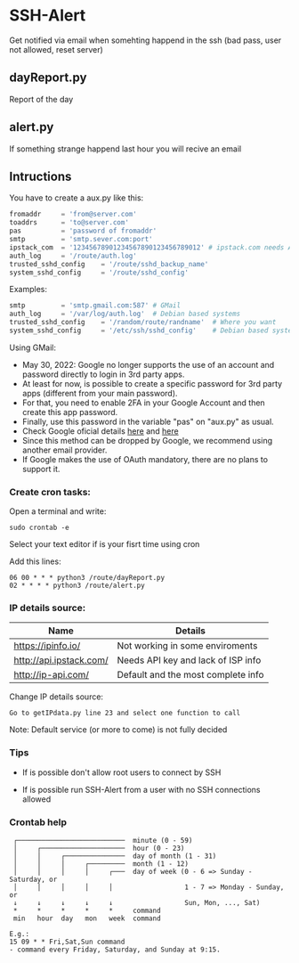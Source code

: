 # SSH-Alert
Get notified via email when somehting happend in the ssh (bad pass, user not allowed, reset server)

## dayReport.py
Report of the day

## alert.py
If something strange happend last hour you will recive an email

## Intructions

You have to create a aux.py like this:

```python
fromaddr     = 'from@server.com'
toaddrs      = 'to@server.com'
pas          = 'password of fromaddr'
smtp         = 'smtp.sever.com:port'
ipstack_com  = '12345678901234567890123456789012' # ipstack.com needs API key
auth_log     = '/route/auth.log'
trusted_sshd_config    = '/route/sshd_backup_name'
system_sshd_config     = '/route/sshd_config'

```

Examples:

```python
smtp         = 'smtp.gmail.com:587' # GMail
auth_log     = '/var/log/auth.log'  # Debian based systems
trusted_sshd_config    = '/random/route/randname'  # Where you want
system_sshd_config     = '/etc/ssh/sshd_config'    # Debian based systems
```

Using GMail:
- May 30, 2022: Google no longer supports the use of an account and password directly to login in 3rd party apps.
- At least for now, is possible to create a specific password for 3rd party apps (different from your main password).
- For that, you need to enable 2FA in your Google Account and then create this app password.
- Finally, use this password in the variable "pas" on "aux.py" as usual.
- Check Google oficial details [here](https://support.google.com/accounts/answer/6010255) and [here](https://support.google.com/accounts/answer/185833)
- Since this method can be dropped by Google, we recommend using another email provider.
- If Google makes the use of OAuth mandatory, there are no plans to support it.

### Create cron tasks:

Open a terminal and write:

```
sudo crontab -e
```

Select your text editor if is your fisrt time using cron

Add this lines:

```
06 00 * * * python3 /route/dayReport.py
02 * * * * python3 /route/alert.py
```

### IP details source:

| Name                 | Details |
|----------------------|-------------------------|
| https://ipinfo.io/       | Not working in some enviroments        | 
| http://api.ipstack.com/  | Needs API key and lack of ISP info     | 
| http://ip-api.com/       | Default and the most complete info     | 

Change IP details source:

```
Go to getIPdata.py line 23 and select one function to call 
```

Note: Default service (or more to come) is not fully decided      


### Tips

- If is possible don't allow root users to connect by SSH

- If is possible run SSH-Alert from a user with no SSH connections allowed

### Crontab help

```
 ┌───────────────────────────  minute (0 - 59)
 │     ┌─────────────────────  hour (0 - 23)
 │     │     ┌───────────────  day of month (1 - 31)
 │     │     │     ┌─────────  month (1 - 12)
 │     │     │     │     ┌───  day of week (0 - 6 => Sunday - Saturday, or
 │     │     │     │     │                  1 - 7 => Monday - Sunday, or
 ↓     ↓     ↓     ↓     ↓                  Sun, Mon, ..., Sat)
 *     *     *     *     *     command
 min   hour  day   mon   week  command
 ```
 ```
 E.g.:
 15 09 * * Fri,Sat,Sun command
 - command every Friday, Saturday, and Sunday at 9:15.
 ```
